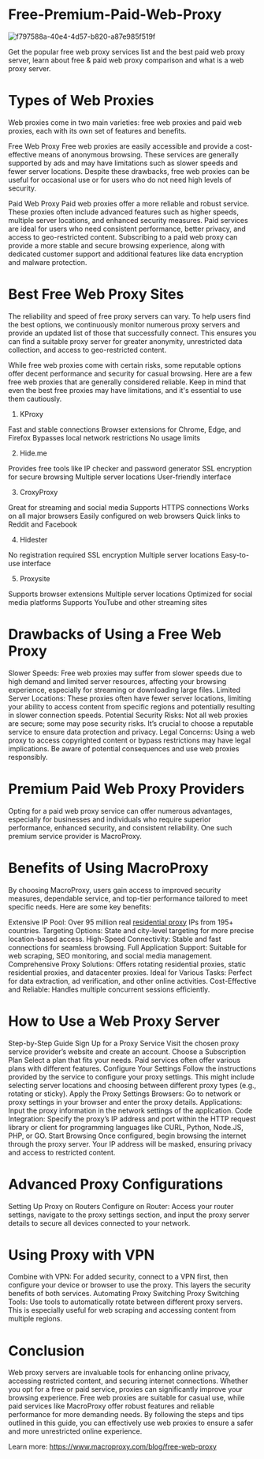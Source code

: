 # Free-Premium-Paid-Web-Proxy
![f797588a-40e4-4d57-b820-a87e985f519f](https://github.com/user-attachments/assets/1edc9cef-8cae-45d5-abfe-bc3889754497)

Get the popular free web proxy services list and the best paid web proxy server, learn about free &amp; paid web proxy comparison and what is a web proxy server.

# Types of Web Proxies
Web proxies come in two main varieties: free web proxies and paid web proxies, each with its own set of features and benefits.

Free Web Proxy
Free web proxies are easily accessible and provide a cost-effective means of anonymous browsing. These services are generally supported by ads and may have limitations such as slower speeds and fewer server locations. Despite these drawbacks, free web proxies can be useful for occasional use or for users who do not need high levels of security.

Paid Web Proxy
Paid web proxies offer a more reliable and robust service. These proxies often include advanced features such as higher speeds, multiple server locations, and enhanced security measures. Paid services are ideal for users who need consistent performance, better privacy, and access to geo-restricted content. Subscribing to a paid web proxy can provide a more stable and secure browsing experience, along with dedicated customer support and additional features like data encryption and malware protection.

# Best Free Web Proxy Sites
The reliability and speed of free proxy servers can vary. To help users find the best options, we continuously monitor numerous proxy servers and provide an updated list of those that successfully connect. This ensures you can find a suitable proxy server for greater anonymity, unrestricted data collection, and access to geo-restricted content.

While free web proxies come with certain risks, some reputable options offer decent performance and security for casual browsing. Here are a few free web proxies that are generally considered reliable. Keep in mind that even the best free proxies may have limitations, and it's essential to use them cautiously.

1. KProxy

Fast and stable connections
Browser extensions for Chrome, Edge, and Firefox
Bypasses local network restrictions
No usage limits

2. Hide.me

Provides free tools like IP checker and password generator
SSL encryption for secure browsing
Multiple server locations
User-friendly interface

3. CroxyProxy

Great for streaming and social media
Supports HTTPS connections
Works on all major browsers
Easily configured on web browsers
Quick links to Reddit and Facebook

4. Hidester

No registration required
SSL encryption
Multiple server locations
Easy-to-use interface

5. Proxysite

Supports browser extensions
Multiple server locations
Optimized for social media platforms
Supports YouTube and other streaming sites

# Drawbacks of Using a Free Web Proxy
Slower Speeds: Free web proxies may suffer from slower speeds due to high demand and limited server resources, affecting your browsing experience, especially for streaming or downloading large files.
Limited Server Locations: These proxies often have fewer server locations, limiting your ability to access content from specific regions and potentially resulting in slower connection speeds.
Potential Security Risks: Not all web proxies are secure; some may pose security risks. It’s crucial to choose a reputable service to ensure data protection and privacy.
Legal Concerns: Using a web proxy to access copyrighted content or bypass restrictions may have legal implications. Be aware of potential consequences and use web proxies responsibly.

# Premium Paid Web Proxy Providers
Opting for a paid web proxy service can offer numerous advantages, especially for businesses and individuals who require superior performance, enhanced security, and consistent reliability. One such premium service provider is MacroProxy.

# Benefits of Using MacroProxy
By choosing MacroProxy, users gain access to improved security measures, dependable service, and top-tier performance tailored to meet specific needs. Here are some key benefits:

Extensive IP Pool: Over 95 million real [residential proxy](https://www.macroproxy.com/) IPs from 195+ countries.
Targeting Options: State and city-level targeting for more precise location-based access.
High-Speed Connectivity: Stable and fast connections for seamless browsing.
Full Application Support: Suitable for web scraping, SEO monitoring, and social media management.
Comprehensive Proxy Solutions: Offers rotating residential proxies, static residential proxies, and datacenter proxies.
Ideal for Various Tasks: Perfect for data extraction, ad verification, and other online activities.
Cost-Effective and Reliable: Handles multiple concurrent sessions efficiently.

# How to Use a Web Proxy Server
Step-by-Step Guide
Sign Up for a Proxy Service
Visit the chosen proxy service provider’s website and create an account.
Choose a Subscription Plan
Select a plan that fits your needs. Paid services often offer various plans with different features.
Configure Your Settings
Follow the instructions provided by the service to configure your proxy settings. This might include selecting server locations and choosing between different proxy types (e.g., rotating or sticky).
Apply the Proxy Settings
Browsers: Go to network or proxy settings in your browser and enter the proxy details.
Applications: Input the proxy information in the network settings of the application.
Code Integration: Specify the proxy’s IP address and port within the HTTP request library or client for programming languages like CURL, Python, Node.JS, PHP, or GO.
Start Browsing
Once configured, begin browsing the internet through the proxy server. Your IP address will be masked, ensuring privacy and access to restricted content.

# Advanced Proxy Configurations

Setting Up Proxy on Routers
Configure on Router: Access your router settings, navigate to the proxy settings section, and input the proxy server details to secure all devices connected to your network.

# Using Proxy with VPN
Combine with VPN: For added security, connect to a VPN first, then configure your device or browser to use the proxy. This layers the security benefits of both services.
Automating Proxy Switching
Proxy Switching Tools: Use tools to automatically rotate between different proxy servers. This is especially useful for web scraping and accessing content from multiple regions.

# Conclusion
Web proxy servers are invaluable tools for enhancing online privacy, accessing restricted content, and securing internet connections. Whether you opt for a free or paid service, proxies can significantly improve your browsing experience. Free web proxies are suitable for casual use, while paid services like MacroProxy offer robust features and reliable performance for more demanding needs. By following the steps and tips outlined in this guide, you can effectively use web proxies to ensure a safer and more unrestricted online experience.

Learn more: https://www.macroproxy.com/blog/free-web-proxy
